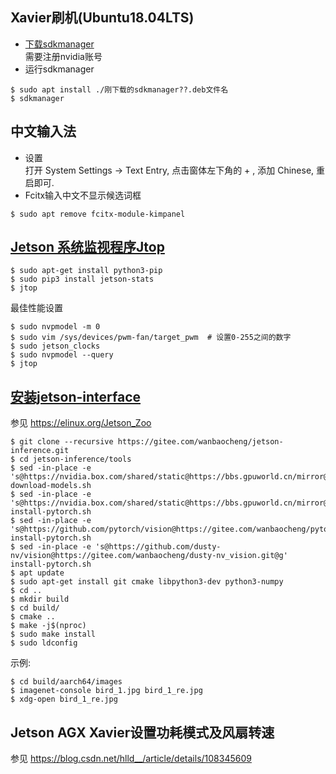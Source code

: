 ## Xavier刷机(Ubuntu18.04LTS)
- [下载sdkmanager](https://developer.nvidia.com/embedded/jetpack)  
  需要注册nvidia账号  
- 运行sdkmanager
```shell script
$ sudo apt install ./刚下载的sdkmanager??.deb文件名
$ sdkmanager
```
## 中文输入法
- 设置  
打开 System Settings -> Text Entry, 点击窗体左下角的 + , 添加 Chinese, 重启即可.
- Fcitx输入中文不显示候选词框  
```shell script
$ sudo apt remove fcitx-module-kimpanel
```
## [Jetson 系统监视程序Jtop](https://www.jianshu.com/p/497a9f6e34fd)
```shell script
$ sudo apt-get install python3-pip
$ sudo pip3 install jetson-stats
$ jtop
```
最佳性能设置
```shell script
$ sudo nvpmodel -m 0
$ sudo vim /sys/devices/pwm-fan/target_pwm  # 设置0-255之间的数字
$ sudo jetson_clocks
$ sudo nvpmodel --query
$ jtop
```
## [安装jetson-interface](https://blog.csdn.net/weixin_44457020/article/details/106951508)
参见 https://elinux.org/Jetson_Zoo
```shell script
$ git clone --recursive https://gitee.com/wanbaocheng/jetson-inference.git
$ cd jetson-inference/tools
$ sed -in-place -e 's@https://nvidia.box.com/shared/static@https://bbs.gpuworld.cn/mirror@g' download-models.sh
$ sed -in-place -e 's@https://nvidia.box.com/shared/static@https://bbs.gpuworld.cn/mirror@g' install-pytorch.sh
$ sed -in-place -e 's@https://github.com/pytorch/vision@https://gitee.com/wanbaocheng/pytorch_vision.git@g' install-pytorch.sh
$ sed -in-place -e 's@https://github.com/dusty-nv/vision@https://gitee.com/wanbaocheng/dusty-nv_vision.git@g' install-pytorch.sh
$ apt update
$ sudo apt-get install git cmake libpython3-dev python3-numpy
$ cd ..
$ mkdir build
$ cd build/
$ cmake ..
$ make -j$(nproc)
$ sudo make install
$ sudo ldconfig
```
示例:
```shell script
$ cd build/aarch64/images
$ imagenet-console bird_1.jpg bird_1_re.jpg
$ xdg-open bird_1_re.jpg
```
## Jetson AGX Xavier设置功耗模式及风扇转速
参见 https://blog.csdn.net/hlld__/article/details/108345609


